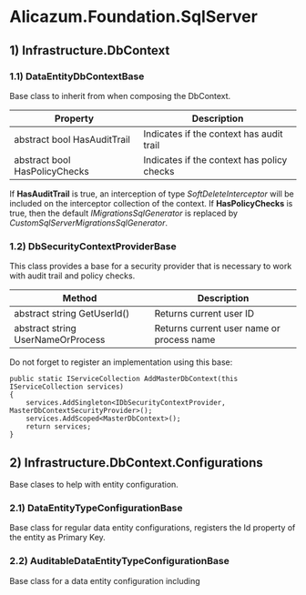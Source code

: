 ﻿# Alicazum.Foundation.SqlServer

## 1) Infrastructure.DbContext

### 1.1) DataEntityDbContextBase

Base class to inherit from when composing the DbContext.

| Property | Description |
| ----------- | ----------- |
| abstract bool HasAuditTrail | Indicates if the context has audit trail |
| abstract bool HasPolicyChecks | Indicates if the context has policy checks |

If **HasAuditTrail** is true, an interception of type *SoftDeleteInterceptor* will be included on the interceptor collection of the context. If **HasPolicyChecks** is true, then the default *IMigrationsSqlGenerator* is replaced by *CustomSqlServerMigrationsSqlGenerator*.

### 1.2) DbSecurityContextProviderBase

This class provides a base for a security provider that is necessary to work with audit trail and policy checks.

| Method | Description |
| ----------- | ----------- |
| abstract string GetUserId() | Returns current user ID |
| abstract string UserNameOrProcess | Returns current user name or process name |

Do not forget to register an implementation using this base:

```
public static IServiceCollection AddMasterDbContext(this IServiceCollection services) 
{
    services.AddSingleton<IDbSecurityContextProvider, MasterDbContextSecurityProvider>();
    services.AddScoped<MasterDbContext>();
    return services;
}
```

## 2) Infrastructure.DbContext.Configurations

Base clases to help with entity configuration.

### 2.1) DataEntityTypeConfigurationBase

Base class for regular data entity configurations, registers the Id property of the entity as Primary Key.

### 2.2) AuditableDataEntityTypeConfigurationBase

Base class for a data entity configuration including 